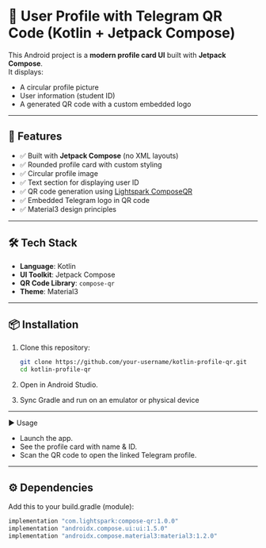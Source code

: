 # 📱 User Profile with Telegram QR Code (Kotlin + Jetpack Compose)

This Android project is a **modern profile card UI** built with **Jetpack Compose**.  
It displays:
- A circular profile picture  
- User information (student ID)  
- A generated QR code with a custom embedded logo  

---

## 🚀 Features
- ✅ Built with **Jetpack Compose** (no XML layouts)  
- ✅ Rounded profile card with custom styling  
- ✅ Circular profile image  
- ✅ Text section for displaying user ID  
- ✅ QR code generation using [Lightspark ComposeQR](https://github.com/lightsparkdev/compose-qr)  
- ✅ Embedded Telegram logo in QR code  
- ✅ Material3 design principles  

---

## 🛠️ Tech Stack
- **Language**: Kotlin  
- **UI Toolkit**: Jetpack Compose  
- **QR Code Library**: `compose-qr`  
- **Theme**: Material3
 
---

## 📦 Installation
1. Clone this repository:
   ```bash
   git clone https://github.com/your-username/kotlin-profile-qr.git
   cd kotlin-profile-qr
2. Open in Android Studio.

3. Sync Gradle and run on an emulator or physical device
 
---

▶️ Usage

- Launch the app.
- See the profile card with name & ID.
- Scan the QR code to open the linked Telegram profile.

---

## ⚙️ Dependencies

Add this to your build.gradle (module):
```bash
implementation "com.lightspark:compose-qr:1.0.0"
implementation "androidx.compose.ui:ui:1.5.0"
implementation "androidx.compose.material3:material3:1.2.0"

